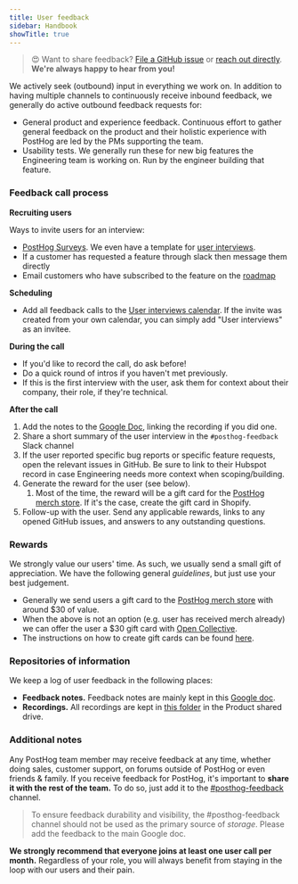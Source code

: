```yaml
---
title: User feedback
sidebar: Handbook
showTitle: true
---
```


> 😍 Want to share feedback? [File a GitHub issue](https://github.com/PostHog) or [reach out directly](https://app.posthog.com/home#supportModal). **We're always happy to hear from you!**

We actively seek (outbound) input in everything we work on. In addition to having multiple channels to continuously receive inbound feedback, we generally do active outbound feedback requests for:
- General product and experience feedback. Continuous effort to gather general feedback on the product and their holistic experience with PostHog are led by the PMs supporting the team.
- Usability tests. We generally run these for new big features the Engineering team is working on. Run by the engineer building that feature.

### Feedback call process

**Recruiting users**

Ways to invite users for an interview:
- [PostHog Surveys](https://app.posthog.com/survey_templates). We even have a template for [user interviews](/templates/user-interview).
- If a customer has requested a feature through slack then message them directly
- Email customers who have subscribed to the feature on the [roadmap](/roadmap)

**Scheduling**
- Add all feedback calls to the [User interviews calendar](https://calendar.google.com/calendar/?cid=Y19tczllaWN1Ym92ZGgxYWhzNmtoY2xpNTQ3b0Bncm91cC5jYWxlbmRhci5nb29nbGUuY29t). If the invite was created from your own calendar, you can simply add "User interviews" as an invitee.

**During the call**
- If you'd like to record the call, do ask before!
- Do a quick round of intros if you haven't met previously.
- If this is the first interview with the user, ask them for context about their company, their role, if they're technical.

**After the call**
1. Add the notes to the [Google Doc][feedback-doc], linking the recording if you did one.
2. Share a short summary of the user interview in the `#posthog-feedback` Slack channel
3. If the user reported specific bug reports or specific feature requests, open the relevant issues in GitHub. Be sure to link to their Hubspot record in case Engineering needs more context when scoping/building.
3. Generate the reward for the user (see below).
   1. Most of the time, the reward will be a gift card for the [PostHog merch store](https://merch.posthog.com/). If it's the case, create the gift card in Shopify.
4. Follow-up with the user. Send any applicable rewards, links to any opened GitHub issues, and answers to any outstanding questions.

### Rewards 
We strongly value our users' time. As such, we usually send a small gift of appreciation. We have the following general _guidelines_, but just use your best judgement.
- Generally we send users a gift card to the [PostHog merch store](https://merch.posthog.com/) with around $30 of value.
- When the above is not an option (e.g. user has received merch already) we can offer the user a $30 gift card with [Open Collective](https://opencollective.com/).
- The instructions on how to create gift cards can be found [here](/handbook/growth/sales/yc-onboarding#after-the-call).

### Repositories of information 
We keep a log of user feedback in the following places:
- **Feedback notes.** Feedback notes are mainly kept in this [Google doc][feedback-doc].
- **Recordings.** All recordings are kept in [this folder][recordings] in the Product shared drive.

### Additional notes
Any PostHog team member may receive feedback at any time, whether doing sales, customer support, on forums outside of PostHog or even friends & family. If you receive feedback for PostHog, it's important to **share it with the rest of the team.** To do so, just add it to the [#posthog-feedback](https://posthog.slack.com/archives/C011L071P8U) channel.

<blockquote class='warning-note'>
To ensure feedback durability and visibility, the #posthog-feedback channel should not be used as the primary source of <i>storage</i>. Please add the feedback to the main Google doc.
</blockquote>

**We strongly recommend that everyone joins at least one user call per month.** Regardless of your role, you will always benefit from staying in the loop with our users and their pain.

[feedback-doc]: https://docs.google.com/document/d/1762fbEbFOVZUr24jQ3pFFj91ViY72TWrTgD-JxRJ5Tc/edit
[recordings]: https://drive.google.com/drive/folders/1kmhj0GMAZTjVauN8JJKs_U7BgaD7XnUJ?usp=sharing
